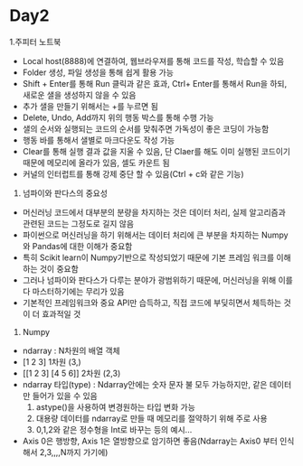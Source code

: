  # Day2
 1.주피터 노트북
   - Local host(8888)에 연결하여, 웹브라우져를 통해 코드를 작성, 학습할 수 있음
   - Folder 생성, 파일 생성을 통해 쉽게 활용 가능
   - Shift + Enter를 통해 Run 클릭과 같은 효과, Ctrl+ Enter를 통해서 Run을 하되, 새로운 샐을 생성하지 않을 수 있음
   - 추가 샐을 만들기 위해서는 +를 누르면 됨
   - Delete, Undo, Add까지 위의 행동 박스를 통해 수행 가능
   - 샐의 순서와 실행되는 코드의 순서를 맞춰주면 가독성이 좋은 코딩이 가능함
   - 행동 바를 통해서 샐별로 마크다운도 작성 가능
   - Clear를 통해 실행 결과 값을 지울 수 있음, 단 Claer를 해도 이미 실행된 코드이기 때문에 메모리에 올라가 있음, 셀도 카운트 됨
   - 커널의 인터럽트를 통해 강제 중단 할 수 있음(Ctrl + c와 같은 기능)
 
 1. 넘파이와 판다스의 중요성
   - 머신러닝 코드에서 대부분의 분량을 차지하는 것은 데이터 처리, 실제 알고리즘과 관련된 코드는 그정도로 길지 않음
   - 파이썬으로 머신러닝을 하기 위해서는 데이터 처리에 큰 부분을 차지하는 Numpy와 Pandas에 대한 이해가 중요함
   - 특히 Scikit learn이 Numpy기반으로 작성되었기 때문에 기본 프레임 워크를 이해하는 것이 중요함
   - 그러나 넘파이와 판다스가 다루는 분야가 광범위하기 때문에, 머신러닝을 위해 이를 다 마스터하기에는 무리가 있음
   - 기본적인 프레임워크와 중요 API만 습득하고, 직접 코드에 부딪히면서 체득하는 것이 더 효과적일 것
   
 1. Numpy
   - ndarray : N차원의 배열 객체
   - [1 2 3] 1차원 (3,)
   - [[1 2 3] [4 5 6]] 2차원 (2,3)
   - ndarray 타입(type) : Ndarray안에는 숫자 문자 불 모두 가능하지만, 같은 데이터만 들어가 있을 수 있음
     1. astype()을 사용하여 변경원하는 타입 변화 가능
     1. 대용량 데이터를 ndarray로 만들 때 메모리를 절약하기 위해 주로 사용
     1. 0,1,2와 같은 정수형을 Int로 바꾸는 등의 예시...
   - Axis 0은 행방향, Axis 1은 열방향으로 암기하면 좋음(Ndarray는 Axis0 부터 인식해서 2,3,,,,N까지 가기에)

